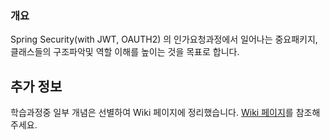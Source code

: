 ### 개요

Spring Security(with JWT, OAUTH2) 의 인가요청과정에서 일어나는 중요패키지, 클래스들의 구조파악및 역할 이해를 높이는 것을 목표로 합니다.

## 추가 정보

학습과정중 일부 개념은 선별하여 Wiki 페이지에 정리했습니다. [Wiki 페이지](https://github.com/seulee0862/springsecurtity6/wiki)를 참조해 주세요.


